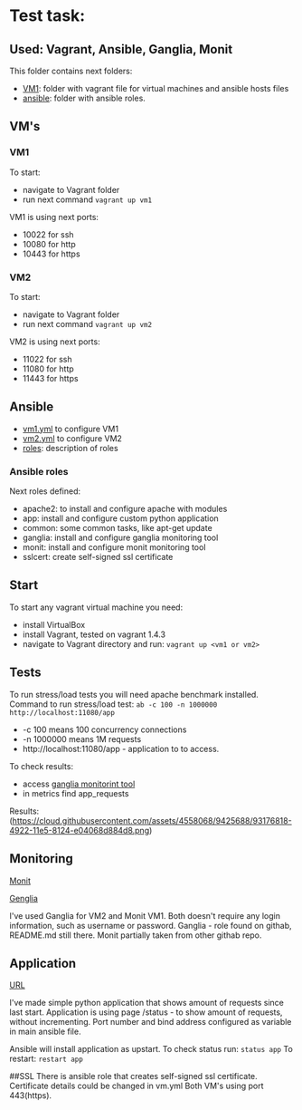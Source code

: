 # Test task:
## Used: Vagrant, Ansible, Ganglia, Monit

This folder contains next folders:
* [VM1](https://github.com/YevhenDuma/testtask/tree/master/Vagrant): folder with vagrant file for virtual machines and ansible hosts files
* [ansible](https://github.com/YevhenDuma/testtask/tree/master/ansible): folder with ansible roles.


## VM's
### VM1

To start: 
* navigate to Vagrant folder
* run next command
	`vagrant up vm1`


VM1 is using next ports:
* 10022 for ssh
* 10080 for http
* 10443 for https

### VM2

To start: 
* navigate to Vagrant folder
* run next command
        `vagrant up vm2`

VM2 is using next ports:
* 11022 for ssh
* 11080 for http
* 11443 for https

## Ansible
* [vm1.yml](https://github.com/YevhenDuma/testtask/blob/master/ansible/vm1.yml) to configure VM1
* [vm2.yml](https://github.com/YevhenDuma/testtask/blob/master/ansible/vm2.yml) to configure VM2
* [roles](https://github.com/YevhenDuma/testtask/tree/master/ansible/roles): description of roles

### Ansible roles
Next roles defined:
* apache2: to install and configure apache with modules
* app: install and configure custom python application
* common: some common tasks, like apt-get update
* ganglia: install and configure ganglia monitoring tool
* monit: install and configure monit monitoring tool
* sslcert: create self-signed ssl certificate

## Start
To start any vagrant virtual machine you need:
* install VirtualBox
* install Vagrant, tested on vagrant 1.4.3
* navigate to Vagrant directory and run:
	`vagrant up <vm1 or vm2>`

## Tests
To run stress/load tests you will need apache benchmark installed.
Command to run stress/load test:
`ab -c 100 -n 1000000 http://localhost:11080/app`
* -c 100 means 100 concurrency connections
* -n 1000000 means 1M requests
* http://localhost:11080/app - application to to access.

To check results:
* access [ganglia monitorint tool](https://localhost:11443/ganglia)
* in metrics find app_requests

Results: (https://cloud.githubusercontent.com/assets/4558068/9425688/93176818-4922-11e5-8124-e04068d884d8.png)

## Monitoring
[Monit](https://localhost:10443/monit)

[Genglia](https://localhost:11443/ganglia)

I've used Ganglia for VM2  and Monit VM1.
Both doesn't require any login information, such as username or password.
Ganglia - role found on githab, README.md still there. Monit partially taken from other githab repo.

## Application 
[URL](https://localhost:11443/app)

I've made simple python application that shows amount of requests since last start. Application is using page /status - to show amount of requests, without incrementing. Port number and bind address configured as variable in main ansible file.

Ansible will install application as upstart. 
To check status run:
`status app`
To restart:
`restart app`


##SSL
There is ansible role that creates self-signed ssl certificate. Certificate details could be changed in vm.yml
Both VM's using port 443(https).
